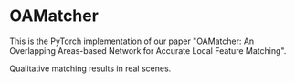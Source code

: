 # OAMatcher
This is the PyTorch implementation of our paper "OAMatcher: An Overlapping Areas-based Network for Accurate Local Feature Matching".


Qualitative matching results in real scenes.

